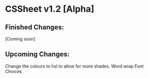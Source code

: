 # CSSheet v1.2 [Alpha]

## Finished Changes:
[Coming soon]
## Upcoming Changes:
Change the colours to hsl to allow for more shades.
Word wrap
Font Choices
